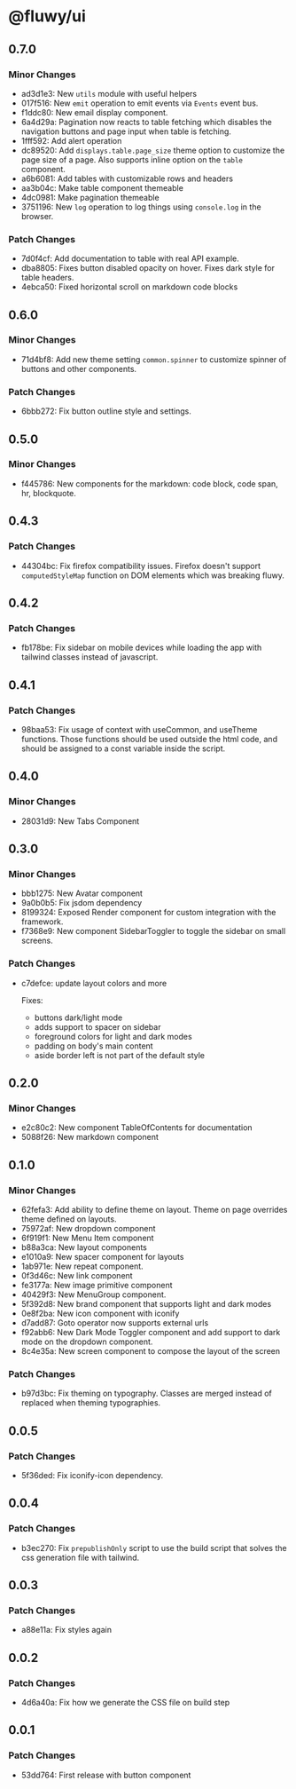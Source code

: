 # @fluwy/ui

## 0.7.0

### Minor Changes

- ad3d1e3: New `utils` module with useful helpers
- 017f516: New `emit` operation to emit events via `Events` event bus.
- f1ddc80: New email display component.
- 6a4d29a: Pagination now reacts to table fetching which disables the navigation buttons and page input when table is fetching.
- 1fff592: Add alert operation
- dc89520: Add `displays.table.page_size` theme option to customize the page size of a page. Also supports inline option on the `table` component.
- a6b6081: Add tables with customizable rows and headers
- aa3b04c: Make table component themeable
- 4dc0981: Make pagination themeable
- 3751196: New `log` operation to log things using `console.log` in the browser.

### Patch Changes

- 7d0f4cf: Add documentation to table with real API example.
- dba8805: Fixes button disabled opacity on hover. Fixes dark style for table headers.
- 4ebca50: Fixed horizontal scroll on markdown code blocks

## 0.6.0

### Minor Changes

- 71d4bf8: Add new theme setting `common.spinner` to customize spinner of buttons and other components.

### Patch Changes

- 6bbb272: Fix button outline style and settings.

## 0.5.0

### Minor Changes

- f445786: New components for the markdown: code block, code span, hr, blockquote.

## 0.4.3

### Patch Changes

- 44304bc: Fix firefox compatibility issues. Firefox doesn't support `computedStyleMap` function on DOM elements which was breaking fluwy.

## 0.4.2

### Patch Changes

- fb178be: Fix sidebar on mobile devices while loading the app with tailwind classes instead of javascript.

## 0.4.1

### Patch Changes

- 98baa53: Fix usage of context with useCommon, and useTheme functions. Those functions should be used outside the html code, and should be assigned to a const variable inside the script.

## 0.4.0

### Minor Changes

- 28031d9: New Tabs Component

## 0.3.0

### Minor Changes

- bbb1275: New Avatar component
- 9a0b0b5: Fix jsdom dependency
- 8199324: Exposed Render component for custom integration with the framework.
- f7368e9: New component SidebarToggler to toggle the sidebar on small screens.

### Patch Changes

- c7defce: update layout colors and more

  Fixes:

  - buttons dark/light mode
  - adds support to spacer on sidebar
  - foreground colors for light and dark modes
  - padding on body's main content
  - aside border left is not part of the default style

## 0.2.0

### Minor Changes

- e2c80c2: New component TableOfContents for documentation
- 5088f26: New markdown component

## 0.1.0

### Minor Changes

- 62fefa3: Add ability to define theme on layout. Theme on page overrides theme defined on layouts.
- 75972af: New dropdown component
- 6f919f1: New Menu Item component
- b88a3ca: New layout components
- e1010a9: New spacer component for layouts
- 1ab971e: New repeat component.
- 0f3d46c: New link component
- fe3177a: New image primitive component
- 40429f3: New MenuGroup component.
- 5f392d8: New brand component that supports light and dark modes
- 0e8f2ba: New icon component with iconify
- d7add87: Goto operator now supports external urls
- f92abb6: New Dark Mode Toggler component and add support to dark mode on the dropdown component.
- 8c4e35a: New screen component to compose the layout of the screen

### Patch Changes

- b97d3bc: Fix theming on typography. Classes are merged instead of replaced when theming typographies.

## 0.0.5

### Patch Changes

- 5f36ded: Fix iconify-icon dependency.

## 0.0.4

### Patch Changes

- b3ec270: Fix `prepublishOnly` script to use the build script that solves the css generation file with tailwind.

## 0.0.3

### Patch Changes

- a88e11a: Fix styles again

## 0.0.2

### Patch Changes

- 4d6a40a: Fix how we generate the CSS file on build step

## 0.0.1

### Patch Changes

- 53dd764: First release with button component

